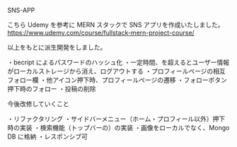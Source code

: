 SNS-APP

こちら Udemy を参考に MERN スタックで SNS アプリを作成いたしました。
https://www.udemy.com/course/fullstack-mern-project-course/

以上をもとに派生開発をしました。

・becript によるパスワードのハッシュ化
・一定時間、を超えるとユーザー情報がローカルストレージから消え、ログアウトする
・プロフィールページの相互フォロー欄
・他アイコン押下時、プロフィールページの遷移
・フォローボタン押下時のフォロー
・投稿の削除

今後改修していくこと

・リファクタリング
・サイドバーメニュー（ホーム・プロフィール以外）押下時の実装
・検索機能（トップバーの）の実装
・画像をローカルでなく、Mongo DB に格納
・レスポンシブ可
